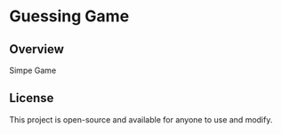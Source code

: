 # Guessing Game

## Overview

Simpe Game

## License

This project is open-source and available for anyone to use and modify.